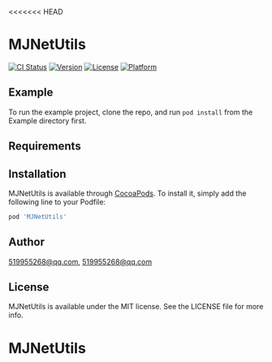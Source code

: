 <<<<<<< HEAD
# MJNetUtils

[![CI Status](https://img.shields.io/travis/519955268@qq.com/MJNetUtils.svg?style=flat)](https://travis-ci.org/519955268@qq.com/MJNetUtils)
[![Version](https://img.shields.io/cocoapods/v/MJNetUtils.svg?style=flat)](https://cocoapods.org/pods/MJNetUtils)
[![License](https://img.shields.io/cocoapods/l/MJNetUtils.svg?style=flat)](https://cocoapods.org/pods/MJNetUtils)
[![Platform](https://img.shields.io/cocoapods/p/MJNetUtils.svg?style=flat)](https://cocoapods.org/pods/MJNetUtils)

## Example

To run the example project, clone the repo, and run `pod install` from the Example directory first.

## Requirements

## Installation

MJNetUtils is available through [CocoaPods](https://cocoapods.org). To install
it, simply add the following line to your Podfile:

```ruby
pod 'MJNetUtils'
```

## Author

519955268@qq.com, 519955268@qq.com

## License

MJNetUtils is available under the MIT license. See the LICENSE file for more info.

# MJNetUtils
